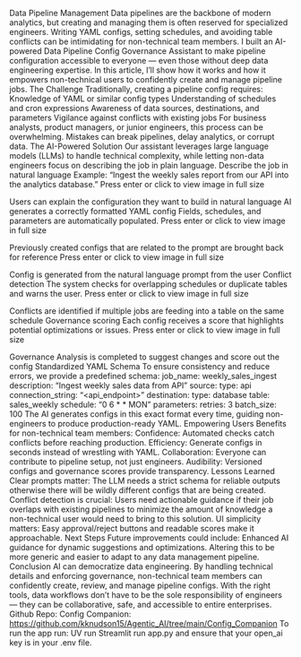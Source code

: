 
Data Pipeline Management
Data pipelines are the backbone of modern analytics, but creating and managing them is often reserved for specialized engineers. Writing YAML configs, setting schedules, and avoiding table conflicts can be intimidating for non-technical team members.
I built an AI-powered Data Pipeline Config Governance Assistant to make pipeline configuration accessible to everyone — even those without deep data engineering expertise. In this article, I’ll show how it works and how it empowers non-technical users to confidently create and manage pipeline jobs.
The Challenge
Traditionally, creating a pipeline config requires:
Knowledge of YAML or similar config types
Understanding of schedules and cron expressions
Awareness of data sources, destinations, and parameters
Vigilance against conflicts with existing jobs
For business analysts, product managers, or junior engineers, this process can be overwhelming. Mistakes can break pipelines, delay analytics, or corrupt data.
The AI-Powered Solution
Our assistant leverages large language models (LLMs) to handle technical complexity, while letting non-data engineers focus on describing the job in plain language.
Describe the job in natural language
Example: “Ingest the weekly sales report from our API into the analytics database.”
Press enter or click to view image in full size

Users can explain the configuration they want to build in natural language
AI generates a correctly formatted YAML config
Fields, schedules, and parameters are automatically populated.
Press enter or click to view image in full size

Previously created configs that are related to the prompt are brought back for reference
Press enter or click to view image in full size

Config is generated from the natural language prompt from the user
Conflict detection
The system checks for overlapping schedules or duplicate tables and warns the user.
Press enter or click to view image in full size

Conflicts are identified if multiple jobs are feeding into a table on the same schedule
Governance scoring
Each config receives a score that highlights potential optimizations or issues.
Press enter or click to view image in full size

Governance Analysis is completed to suggest changes and score out the config
Standardized YAML Schema
To ensure consistency and reduce errors, we provide a predefined schema:
job_name: weekly_sales_ingest
description: “Ingest weekly sales data from API”
source:
type: api
connection_string: “<api_endpoint>”
destination:
type: database
table: sales_weekly
schedule: “0 6 * * MON”
parameters:
retries: 3
batch_size: 100
The AI generates configs in this exact format every time, guiding non-engineers to produce production-ready YAML.
Empowering Users
Benefits for non-technical team members:
Confidence: Automated checks catch conflicts before reaching production.
Efficiency: Generate configs in seconds instead of wrestling with YAML.
Collaboration: Everyone can contribute to pipeline setup, not just engineers.
Audibility: Versioned configs and governance scores provide transparency.
Lessons Learned
Clear prompts matter: The LLM needs a strict schema for reliable outputs otherwise there will be wildly different configs that are being created.
Conflict detection is crucial: Users need actionable guidance if their job overlaps with existing pipelines to minimize the amount of knowledge a non-technical user would need to bring to this solution.
UI simplicity matters: Easy approval/reject buttons and readable scores make it approachable.
Next Steps
Future improvements could include:
Enhanced AI guidance for dynamic suggestions and optimizations.
Altering this to be more generic and easier to adapt to any data management pipeline.
Conclusion
AI can democratize data engineering. By handling technical details and enforcing governance, non-technical team members can confidently create, review, and manage pipeline configs.
With the right tools, data workflows don’t have to be the sole responsibility of engineers — they can be collaborative, safe, and accessible to entire enterprises.
Github Repo: Config Companion: https://github.com/kknudson15/Agentic_AI/tree/main/Config_Companion
To run the app run:
UV run Streamlit run app.py and ensure that your open_ai key is in your .env file.